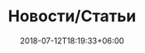 ---
title: "Новости/Статьи"
date: 2018-07-12T18:19:33+06:00
bgImage: images/background/page-title.jpg
description : "This is meta description"
---